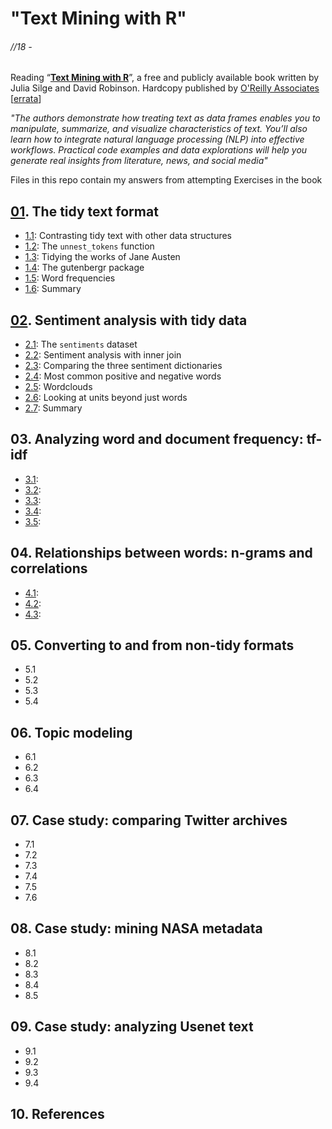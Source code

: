# "Text Mining with R"
###### //18 -

Reading “[**Text Mining with R**](https://www.tidytextmining.com/)”, a free and publicly available book written by Julia Silge and David Robinson. Hardcopy published by [O'Reilly Associates](http://shop.oreilly.com/product/0636920067153.do) [[errata](https://www.oreilly.com/catalog/errata.csp?isbn=0636920067153)]

*"The authors demonstrate how treating text as data frames enables you to manipulate, summarize, and visualize characteristics of text. You’ll also learn how to integrate natural language processing (NLP) into effective workflows. Practical code examples and data explorations will help you generate real insights from literature, news, and social media"*

Files in this repo contain my answers from attempting Exercises in the book

## [01](https://www.tidytextmining.com/tidytext.html). The tidy text format
* [1.1](https://www.tidytextmining.com/tidytext.html#contrasting-tidy-text-with-other-data-structures): Contrasting tidy text with other data structures
* [1.2](https://www.tidytextmining.com/tidytext.html#the-unnest_tokens-function): The `unnest_tokens` function
* [1.3](https://www.tidytextmining.com/tidytext.html#tidyausten): Tidying the works of Jane Austen
* [1.4](https://www.tidytextmining.com/tidytext.html#the-gutenbergr-package): The gutenbergr package
* [1.5](https://www.tidytextmining.com/tidytext.html#word-frequencies): Word frequencies
* [1.6](https://www.tidytextmining.com/tidytext.html#summary): Summary

## [02](https://www.tidytextmining.com/sentiment.html). Sentiment analysis with tidy data
* [2.1](https://www.tidytextmining.com/sentiment.html#the-sentiments-dataset): The `sentiments` dataset
* [2.2](https://www.tidytextmining.com/sentiment.html#sentiment-analysis-with-inner-join): Sentiment analysis with inner join
* [2.3](https://www.tidytextmining.com/sentiment.html#comparing-the-three-sentiment-dictionaries): Comparing the three sentiment dictionaries
* [2.4](https://www.tidytextmining.com/sentiment.html#most-positive-negative): Most common positive and negative words
* [2.5](https://www.tidytextmining.com/sentiment.html#wordclouds): Wordclouds
* [2.6](https://www.tidytextmining.com/sentiment.html#looking-at-units-beyond-just-words): Looking at units beyond just words
* [2.7](https://www.tidytextmining.com/sentiment.html#summary-1): Summary

## 03. Analyzing word and document frequency: tf-idf
* [3.1]():
* [3.2]():
* [3.3]():
* [3.4]():
* [3.5]():

## 04. Relationships between words: n-grams and correlations
* [4.1]():
* [4.2]():
* [4.3]():

## 05. Converting to and from non-tidy formats
* 5.1
* 5.2
* 5.3
* 5.4

## 06. Topic modeling
* 6.1
* 6.2
* 6.3
* 6.4

## 07. Case study: comparing Twitter archives
* 7.1
* 7.2
* 7.3
* 7.4
* 7.5
* 7.6

## 08. Case study: mining NASA metadata
* 8.1
* 8.2
* 8.3
* 8.4
* 8.5

## 09. Case study: analyzing Usenet text
* 9.1
* 9.2
* 9.3
* 9.4

## 10. References